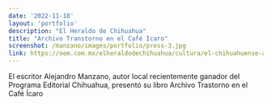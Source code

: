 ```yaml
---
date: '2022-11-18'
layout: 'portfolio'
description: "El Heraldo de Chihuahua"
title: "Archivo Transtorno en el Café Icaro"
screenshot: /manzano/images/portfolio/press-3.jpg
link: https://oem.com.mx/elheraldodechihuahua/cultura/el-chihuahuense-alejandro-manzano-promueve-su-libro-archivo-trastorno-14405402
---
```


El escritor Alejandro Manzano, autor local recientemente ganador del Programa Editorial Chihuahua, presentó su libro Archivo Trastorno en el Café Ícaro
